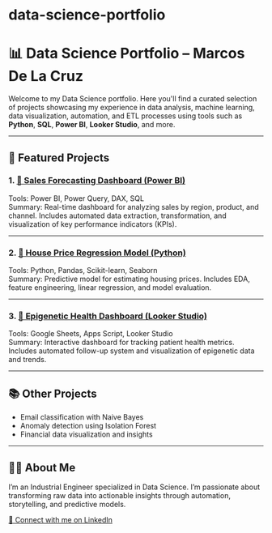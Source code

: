 # data-science-portfolio
# 📊 Data Science Portfolio – Marcos De La Cruz

Welcome to my Data Science portfolio. Here you'll find a curated selection of projects showcasing my experience in data analysis, machine learning, data visualization, automation, and ETL processes using tools such as **Python**, **SQL**, **Power BI**, **Looker Studio**, and more.

---

## 🧠 Featured Projects

### 1. [🔗 Sales Forecasting Dashboard (Power BI)](./sales-forecasting-powerbi)
Tools: Power BI, Power Query, DAX, SQL  
Summary: Real-time dashboard for analyzing sales by region, product, and channel. Includes automated data extraction, transformation, and visualization of key performance indicators (KPIs).

---

### 2. [🔗 House Price Regression Model (Python)](./house-price-regression)
Tools: Python, Pandas, Scikit-learn, Seaborn  
Summary: Predictive model for estimating housing prices. Includes EDA, feature engineering, linear regression, and model evaluation.

---

### 3. [🔗 Epigenetic Health Dashboard (Looker Studio)](./epigenetic-health-dashboard)
Tools: Google Sheets, Apps Script, Looker Studio  
Summary: Interactive dashboard for tracking patient health metrics. Includes automated follow-up system and visualization of epigenetic data and trends.

---

## 📚 Other Projects
- Email classification with Naive Bayes
- Anomaly detection using Isolation Forest
- Financial data visualization and insights

---

## 🧑‍💻 About Me
I’m an Industrial Engineer specialized in Data Science. I’m passionate about transforming raw data into actionable insights through automation, storytelling, and predictive models.

[📌 Connect with me on LinkedIn](https://www.linkedin.com/in/marcosdelacruz)

